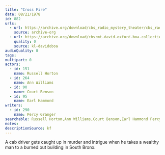 ```yaml
---
title: "Cross Fire"
date: 08/21/1978
id: 882
urls: 
  - url: https://archive.org/download/cbs_radio_mystery_theater/cbs_radio_mystery_theater-0851-0900.zip/cbs_radio_mystery_theater-0851-0900%2Fcbsrmt_0882_crossfire.mp3
    source: archive-org
  - url: https://archive.org/download/cbsrmt-david-oxford-boa-collection/CBSRMT-780821-0882-Cross-Fire-(128-48)_WBBM-JE-{BoA}.mp3
    quality: 0
    source: kl-davidoboa
audioQuality: 0
tags: 
multipart: 0
actors:  
  - id: 151
    name: Russell Horton  
  - id: 264
    name: Ann Williams  
  - id: 90
    name: Court Benson  
  - id: 95
    name: Earl Hammond
writers:  
  - id: 290
    name: Percy Granger
searchable: Russell Horton,Ann Williams,Court Benson,Earl Hammond Percy Granger
notes: 
descriptionSource: kf
---
```

A cab driver gets caught up in murder and intrigue when he takes a wealthy man to a burned out building in South Bronx.